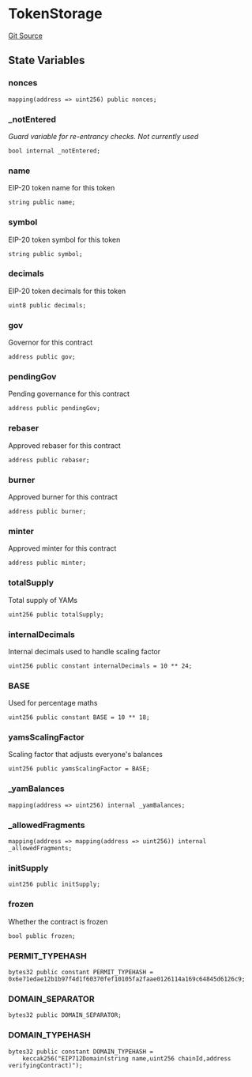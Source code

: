 # TokenStorage
[Git Source](https://github.com/thunderhead-labs/stflip-contracts/blob/a54a4561fa7129ea9a332ff80d4d3e8aee76ae43/src/token/tStorage.sol)


## State Variables
### nonces

```solidity
mapping(address => uint256) public nonces;
```


### _notEntered
*Guard variable for re-entrancy checks. Not currently used*


```solidity
bool internal _notEntered;
```


### name
EIP-20 token name for this token


```solidity
string public name;
```


### symbol
EIP-20 token symbol for this token


```solidity
string public symbol;
```


### decimals
EIP-20 token decimals for this token


```solidity
uint8 public decimals;
```


### gov
Governor for this contract


```solidity
address public gov;
```


### pendingGov
Pending governance for this contract


```solidity
address public pendingGov;
```


### rebaser
Approved rebaser for this contract


```solidity
address public rebaser;
```


### burner
Approved burner for this contract


```solidity
address public burner;
```


### minter
Approved minter for this contract


```solidity
address public minter;
```


### totalSupply
Total supply of YAMs


```solidity
uint256 public totalSupply;
```


### internalDecimals
Internal decimals used to handle scaling factor


```solidity
uint256 public constant internalDecimals = 10 ** 24;
```


### BASE
Used for percentage maths


```solidity
uint256 public constant BASE = 10 ** 18;
```


### yamsScalingFactor
Scaling factor that adjusts everyone's balances


```solidity
uint256 public yamsScalingFactor = BASE;
```


### _yamBalances

```solidity
mapping(address => uint256) internal _yamBalances;
```


### _allowedFragments

```solidity
mapping(address => mapping(address => uint256)) internal _allowedFragments;
```


### initSupply

```solidity
uint256 public initSupply;
```


### frozen
Whether the contract is frozen


```solidity
bool public frozen;
```


### PERMIT_TYPEHASH

```solidity
bytes32 public constant PERMIT_TYPEHASH = 0x6e71edae12b1b97f4d1f60370fef10105fa2faae0126114a169c64845d6126c9;
```


### DOMAIN_SEPARATOR

```solidity
bytes32 public DOMAIN_SEPARATOR;
```


### DOMAIN_TYPEHASH

```solidity
bytes32 public constant DOMAIN_TYPEHASH =
    keccak256("EIP712Domain(string name,uint256 chainId,address verifyingContract)");
```


